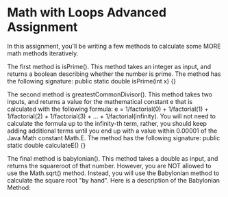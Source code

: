 # Math with Loops Advanced Assignment

In this assignment, you'll be writing a few methods to calculate some MORE math methods iteratively.

The first method is isPrime(). This method takes an integer as input, and returns a boolean describing whether the number is prime. The method has the following signature: public static double isPrime(int x) {}

The second method is greatestCommonDivisor(). This method takes two inputs, and returns a value for the mathematical constant e that is calculated with the following formula: e = 1/factorial(0) + 1/factorial(1) + 1/factorial(2) + 1/factorial(3) + ... + 1/factorial(infinity). You will not need to calculate the formula up to the infinity-th term, rather, you should keep adding additional terms until you end up with a value within 0.00001 of the Java Math constant Math.E. The method has the following signature: public static double calculateE() {}

The final method is babylonian(). This method takes a double as input, and returns the squareroot of that number. However, you are NOT allowed to use the Math.sqrt() method. Instead, you will use the Babylonian method to calculate the square root "by hand". Here is a description of the Babylonian Method:
